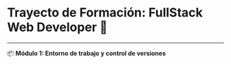 # Trayecto de Formación: FullStack Web Developer :rocket:
************************************************************************
:package: **Módulo 1: Entorno de trabajo y control de versiones**
